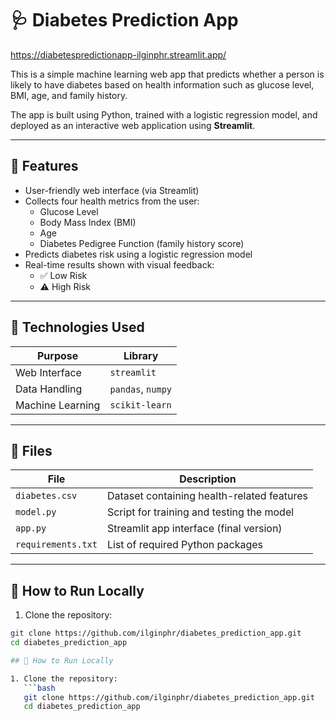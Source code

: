 # 🩺 Diabetes Prediction App
https://diabetespredictionapp-ilginphr.streamlit.app/

This is a simple machine learning web app that predicts whether a person is likely to have diabetes based on health information such as glucose level, BMI, age, and family history.

The app is built using Python, trained with a logistic regression model, and deployed as an interactive web application using **Streamlit**.

---

## 🚀 Features

- User-friendly web interface (via Streamlit)
- Collects four health metrics from the user:
  - Glucose Level
  - Body Mass Index (BMI)
  - Age
  - Diabetes Pedigree Function (family history score)
- Predicts diabetes risk using a logistic regression model
- Real-time results shown with visual feedback:
  - ✅ Low Risk
  - ⚠️ High Risk

---

## 🧠 Technologies Used

| Purpose              | Library           |
|----------------------|-------------------|
| Web Interface        | `streamlit`       |
| Data Handling        | `pandas`, `numpy` |
| Machine Learning     | `scikit-learn`    |

---

## 📂 Files

| File              | Description                                 |
|-------------------|---------------------------------------------|
| `diabetes.csv`    | Dataset containing health-related features  |
| `model.py`        | Script for training and testing the model   |
| `app.py`          | Streamlit app interface (final version)     |
| `requirements.txt`| List of required Python packages            |

---

## 📌 How to Run Locally

1. Clone the repository:

```bash
git clone https://github.com/ilginphr/diabetes_prediction_app.git
cd diabetes_prediction_app

## 🚀 How to Run Locally

1. Clone the repository:
   ```bash
   git clone https://github.com/ilginphr/diabetes_prediction_app.git
   cd diabetes_prediction_app
